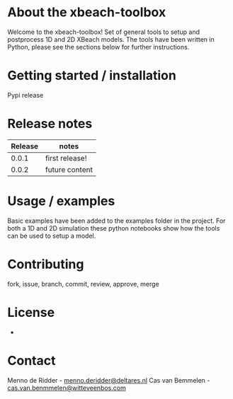 # About the xbeach-toolbox
Welcome to the xbeach-toolbox! 
Set of general tools to setup and postprocess 1D and 2D XBeach models.
The tools have been written in Python, please see the sections below for further instructions.

# Getting started / installation
Pypi release

# Release notes
Release  | notes 
------------- | -------------
0.0.1  | first release!
0.0.2  | future content

# Usage / examples
Basic examples have been added to the examples folder in the project.
For both a 1D and 2D simulation these python notebooks show how the tools can be used to setup a model.

# Contributing
fork, issue, branch, commit, review, approve, merge

# License
-

# Contact
Menno de Ridder - menno.deridder@deltares.nl
Cas van Bemmelen - cas.van.benmmelen@witteveenbos.com
